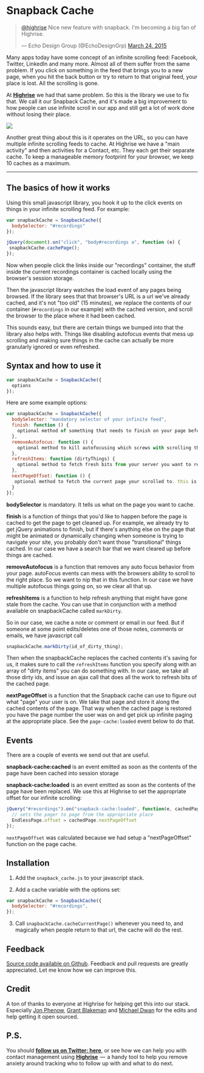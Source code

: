 Snapback Cache
===========

<blockquote class="twitter-tweet" data-lang="en"><p lang="en" dir="ltr"><a href="https://twitter.com/highrise">@highrise</a> Nice new feature with snapback. I&#39;m becoming a big fan of Highrise.</p>&mdash; Echo Design Group (@EchoDesignGrp) <a href="https://twitter.com/EchoDesignGrp/status/580408329530376192">March 24, 2015</a></blockquote>


Many apps today have some concept of an infinite scrolling feed: Facebook, Twitter, LinkedIn and many more. Almost all of them suffer from the same problem. If you click on something in the feed that brings you to a new page, when you hit the back button or try to return to that original feed, your place is lost. All the scrolling is gone. 

At [**Highrise**](http://highrisehq.com) we had that same problem. So this is the library we use to fix that. We call it our Snapback Cache, and it's made a big improvement to how people can use infinite scroll in our app and still get a lot of work done without losing their place. 

![](https://github.com/highrisehq/snapback_cache/blob/master/demo.gif?raw=true)

Another great thing about this is it operates on the URL, so you can have multiple infinite scrolling feeds to cache. At Highrise we have a "main activity" and then activities for a Contact, etc. They each get their separate cache. To keep a manageable memory footprint for your browser, we keep 10 caches as a maximum. 

<hr/>

## The basics of how it works

Using this small javascript library, you hook it up to the click events on things in your infinite scrolling feed. For example: 

```javascript
var snapbackCache = SnapbackCache({
  bodySelector: "#recordings"
});

jQuery(document).on("click", "body#recordings a", function (e) {
 snapbackCache.cachePage();
});
```

Now when people click the links inside our "recordings" container, the stuff inside the current recordings container is cached locally using the browser's session storage. 

Then the javascript library watches the load event of any pages being browsed. If the library sees that that browser's URL is a url we've already cached, and it's not "too old" (15 minutes), we replace the contents of our container (`#recordings` in our example) with the cached version, and scroll the browser to the place where it had been cached. 

This sounds easy, but there are certain things we bumped into that the library also helps with. Things like disabling autofocus events that mess up scrolling and making sure things in the cache can actually be more granularly ignored or even refreshed. 


## Syntax and how to use it

```javascript
var snapbackCache = SnapbackCache({
  options
});
```

Here are some example options: 

```javascript
var snapbackCache = SnapbackCache({
  bodySelector: "mandatory selector of your infinite feed",
  finish: function () {
    optional method of something that needs to finish on your page before caching the page
  },
  removeAutofocus: function () {
    optional method to kill autofocusing which screws with scrolling the page 
  },
  refreshItems: function (dirtyThings) {
    optional method to fetch fresh bits from your server you want to replace in the cache
  },  
  nextPageOffset: function () {
   optional method to fetch the current page your scrolled to. this is so you can track what page you should scroll next. see the page-cache:loaded event. 
  }
});
```

**bodySelector** is mandatory. It tells us what on the page you want to cache. 

**finish** is a function of things that you'd like to happen before the page is cached to get the page to get cleaned up. For example, we already try to get jQuery animations to finish, but if there's anything else on the page that might be animated or dynamically changing when someone is trying to navigate your site, you probably don't want those "transitional" things cached.  In our case we have a search bar that we want cleared up before things are cached.

**removeAutofocus** is a function that removes any auto focus behavior from your page. autoFocus events can mess with the browsers ability to scroll to the right place. So we want to nip that in this function. In our case we have multiple autofocus things going on, so we clear all that up. 

**refreshItems** is a function to help refresh anything that might have gone stale from the cache. You can use that in conjunction with a method available on snapbackCache called `markDirty`. 

So in our case, we cache a note or comment or email in our feed. But if someone at some point edits/deletes one of those notes, comments or emails, we have javascript call 

```javascript
snapbackCache.markDirty(id_of_dirty_thing); 
```

Then when the snapbackCache replaces the cached contents it's saving for us, it makes sure to call the `refreshItems` function you specify along with an array of "dirty items" you can do something with. In our case, we take all those dirty ids, and issue an ajax call that does all the work to refresh bits of the cached page. 

**nextPageOffset** is a function that the Snapback cache can use to figure out what "page" your user is on. We take that page and store it along the cached contents of the page. That way when the cached page is restored you have the page number the user was on and get pick up infinite paging at the appropriate place. See the `page-cache:loaded` event below to do that.


## Events

There are a couple of events we send out that are useful. 

**snapback-cache:cached** is an event emitted as soon as the contents of the page have been cached into session storage

**snapback-cache:loaded** is an event emitted as soon as the contents of the page have been replaced. We use this at Highrise to set the appropriate offset for our infinite scrolling: 

```javascript
jQuery("#recordings").on("snapback-cache:loaded", function(e, cachedPage) {
  // sets the pager to page from the appropriate place
  EndlessPage.offset = cachedPage.nextPageOffset
});
```

`nextPageOffset` was calculated because we had setup a "nextPageOffset" function on the page cache. 


Installation
------------

1) Add the `snapback_cache.js` to your javascript stack.
 
2) Add a cache variable with the options set: 

```javascript
var snapbackCache = SnapbackCache({
  bodySelector: "#recordings",
});
```

3) Call `snapbackCache.cacheCurrentPage()` whenever you need to, and magically when people return to that url, the cache will do the rest. 


Feedback
--------
[Source code available on Github](https://github.com/highrisehq/snapback_cache). Feedback and pull requests are greatly appreciated.  Let me know how we can improve this.

Credit
--------
A ton of thanks to everyone at Highrise for helping get this into our stack. Especially [Jon Phenow](https://github.com/jphenow), [Grant Blakeman](https://github.com/gblakeman) and [Michael Dwan](https://github.com/michaeldwan) for the edits and help getting it open sourced. 


P.S.
---------------
You should [**follow us on Twitter: here**](http://twitter.com/highrise), or see how we can help you with contact management using [**Highrise**](http://highrisehq.com)  —  a handy tool to help you remove anxiety around tracking who to follow up with and what to do next.
